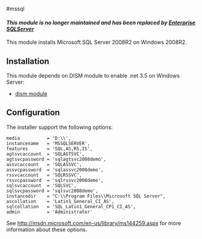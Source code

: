 #mssql

#### ***This module is no longer maintained and has been replaced by [Enterprise SQLServer](https://forge.puppetlabs.com/puppetlabs/sqlserver)***

This module installs Microsoft SQL Server 2008R2 on Windows 2008R2.

## Installation

This module depends on DISM module to enable .net 3.5 on Windows Server:

* [dism module](http://forge.puppetlabs.com/puppetlabs/dism)

## Configuration

The installer support the following options:

    media          = 'D:\\',
    instancename   = 'MSSQLSERVER',
    features       = 'SQL,AS,RS,IS',
    agtsvcaccount  = 'SQLAGTSVC',
    agtsvcpassword = 'sqlagtsvc2008demo',
    assvcaccount   = 'SQLASSVC',
    assvcpassword  = 'sqlassvc2008demo',
    rssvcaccount   = 'SQLRSSVC',
    rssvcpassword  = 'sqlrssvc2008demo',
    sqlsvcaccount  = 'SQLSVC',
    sqlsvcpassword = 'sqlsvc2008demo',
    instancedir    = "C:\\Program Files\\Microsoft SQL Server",
    ascollation    = 'Latin1_General_CI_AS',
    sqlcollation   = 'SQL_Latin1_General_CP1_CI_AS',
    admin          = 'Administrator'

See http://msdn.microsoft.com/en-us/library/ms144259.aspx for more information about these options.
